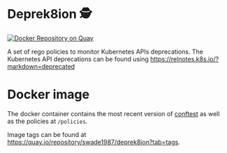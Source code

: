 # Deprek8ion 🕵️‍

[![Docker Repository on Quay](https://quay.io/repository/swade1987/deprek8ion/status "Docker Repository on Quay")](https://quay.io/repository/swade1987/deprek8ion)

A set of rego policies to monitor Kubernetes APIs deprecations.
The Kubernetes API deprecations can be found using https://relnotes.k8s.io/?markdown=deprecated

# Docker image
The docker container contains the most recent version of [conftest](https://github.com/instrumenta/conftest) as well as the policies at `/policies`.

Image tags can be found at https://quay.io/repository/swade1987/deprek8ion?tab=tags. 